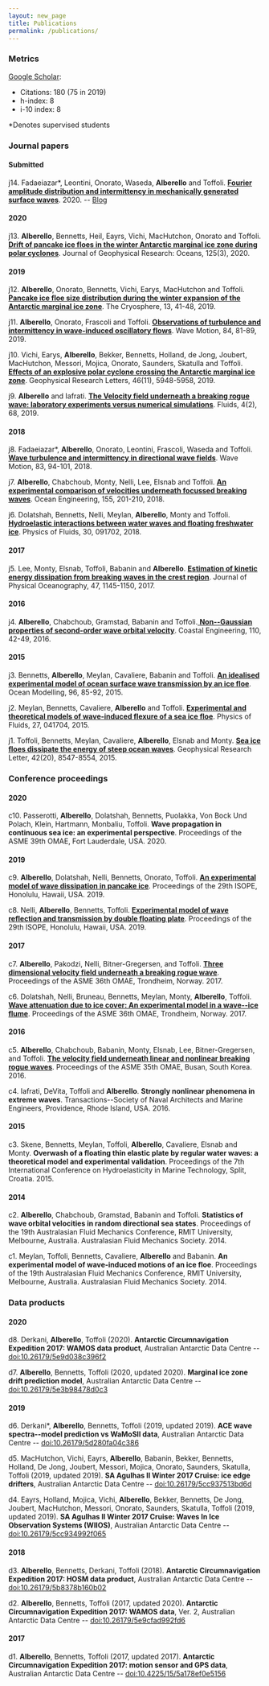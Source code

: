 ```yaml
---
layout: new_page
title: Publications
permalink: /publications/
---
```


### Metrics
[Google Scholar](https://scholar.google.com/citations?user=32bF0ZgAAAAJ&hl=en):
- Citations: 180 (75 in 2019)
- h-index: 8
- i-10 index: 8

*Denotes supervised students
### Journal papers
#### Submitted
j14. Fadaeiazar*, Leontini, Onorato, Waseda, **Alberello** and Toffoli. [__Fourier amplitude distribution and intermittency in mechanically generated surface waves__](https://arxiv.org/pdf/2003.08666.pdf). 2020. -- [Blog](https://alberto-alberello.github.io/wave-turbulence/2020/03/23/fadaeiazar2020a_arxiv.html)
#### 2020
j13. **Alberello**, Bennetts, Heil, Eayrs, Vichi, MacHutchon, Onorato and Toffoli. [__Drift of pancake ice floes in the winter Antarctic marginal ice zone during polar cyclones__](https://agupubs.onlinelibrary.wiley.com/doi/10.1029/2019JC015418). Journal of Geophysical Research: Oceans, 125(3), 2020.
#### 2019
j12. **Alberello**, Onorato, Bennetts, Vichi, Earys, MacHutchon and Toffoli. [__Pancake ice floe size distribution during the winter expansion of the Antarctic marginal ice zone__](https://doi.org/10.5194/tc-13-41-2019). The Cryosphere, 13, 41-48, 2019.

j11. **Alberello**, Onorato, Frascoli and Toffoli. [__Observations of turbulence and intermittency in wave-induced oscillatory flows__](https://doi.org/10.1016/j.wavemoti.2018.10.003). Wave Motion, 84, 81-89, 2019.

j10. Vichi, Earys, **Alberello**, Bekker, Bennetts, Holland, de Jong, Joubert, MacHutchon, Messori, Mojica, Onorato, Saunders, Skatulla and Toffoli. [__Effects of an explosive polar cyclone crossing the Antarctic marginal ice zone__](https://doi.org/10.1029/2019GL082457). Geophysical Research Letters, 46(11), 5948-5958, 2019.

j9. **Alberello** and Iafrati. [__The Velocity field underneath a breaking rogue wave: laboratory experiments versus numerical simulations__](https://doi.org/10.3390/fluids4020068). Fluids, 4(2), 68, 2019.
#### 2018
j8. Fadaeiazar*, **Alberello**, Onorato, Leontini, Frascoli, Waseda and Toffoli. [__Wave turbulence and intermittency in directional wave fields__](https://doi.org/10.1016/j.wavemoti.2018.09.002). Wave Motion, 83, 94-101, 2018.

j7. **Alberello**, Chabchoub, Monty, Nelli, Lee, Elsnab and Toffoli. [__An experimental comparison of velocities underneath focussed breaking waves__](https://doi.org/10.1016/j.oceaneng.2018.02.049). Ocean Engineering, 155, 201-210, 2018.

j6. Dolatshah, Bennetts, Nelli, Meylan, **Alberello**, Monty and Toffoli. [__Hydroelastic interactions between water waves and floating freshwater ice__](https://doi.org/10.1063/1.5050262). Physics of Fluids, 30, 091702, 2018.
#### 2017
j5. Lee, Monty, Elsnab, Toffoli, Babanin and **Alberello**. [__Estimation of kinetic energy dissipation from breaking waves in the crest region__](https://doi.org/10.1175/JPO-D-16-0273.1). Journal of Physical Oceanography, 47, 1145-1150, 2017.
#### 2016
j4. **Alberello**, Chabchoub, Gramstad, Babanin and Toffoli.[ __Non--Gaussian properties of second-order wave orbital velocity__](https://doi.org/10.1016/j.coastaleng.2016.01.001). Coastal Engineering, 110, 42-49, 2016.
#### 2015
j3. Bennetts, **Alberello**, Meylan, Cavaliere, Babanin and Toffoli. [__An idealised experimental model of ocean surface wave transmission by an ice floe__](https://doi.org/10.1016/j.ocemod.2015.03.001). Ocean Modelling, 96, 85-92, 2015.

j2. Meylan, Bennetts, Cavaliere, **Alberello** and Toffoli. [__Experimental and theoretical models of wave-induced flexure of a sea ice floe__](https://doi.org/10.1063/1.4916573). Physics of Fluids, 27, 041704, 2015.

j1. Toffoli, Bennetts, Meylan, Cavaliere, **Alberello**, Elsnab and Monty. [__Sea ice floes dissipate the energy of steep ocean waves__](https://doi.org/10.1002/2015GL065937). Geophysical Research Letter, 42(20), 8547-8554, 2015.
### Conference proceedings
#### 2020
c10. Passerotti, **Alberello**, Dolatshah, Bennetts, Puolakka, Von Bock Und Polach, Klein, Hartmann, Monbaliu, Toffoli. __Wave propagation in continuous sea ice: an experimental perspective__. Proceedings of the ASME 39th OMAE, Fort Lauderdale, USA. 2020.
#### 2019
c9. **Alberello**, Dolatshah, Nelli, Bennetts, Onorato, Toffoli. [__An experimental model of wave dissipation in pancake ice__](https://www.onepetro.org/conference-paper/ISOPE-I-19-239). Proceedings of the 29th ISOPE, Honolulu, Hawaii, USA. 2019.

c8. Nelli, **Alberello**, Bennetts, Toffoli. [__Experimental model of wave reflection and transmission by double floating plate__](https://onepetro.org/conference-paper/ISOPE-I-19-403). Proceedings of the 29th ISOPE, Honolulu, Hawaii, USA. 2019.
#### 2017
c7. **Alberello**, Pakodzi, Nelli, Bitner-Gregersen, and Toffoli. [__Three dimensional velocity field underneath a breaking rogue wave__](https://doi.org/10.1115/OMAE2017-61237). Proceedings of the ASME 36th OMAE, Trondheim, Norway. 2017.

c6. Dolatshah, Nelli, Bruneau, Bennetts, Meylan, Monty, **Alberello**, Toffoli. [__Wave attenuation due to ice cover: An experimental model in a wave--ice flume__](http://doi.org/10.1115/OMAE2017-61548). Proceedings of the ASME 36th OMAE, Trondheim, Norway. 2017.
#### 2016
c5. **Alberello**, Chabchoub, Babanin, Monty, Elsnab, Lee, Bitner-Gregersen, and Toffoli. [__The velocity field underneath linear and nonlinear breaking rogue waves__](http://doi.org/10.1115/OMAE2016-54481). Proceedings of the ASME 35th OMAE, Busan, South Korea. 2016.

c4. Iafrati, DeVita, Toffoli and **Alberello**. __Strongly nonlinear phenomena in extreme waves__. Transactions--Society of Naval Architects and Marine Engineers, Providence, Rhode Island, USA. 2016.
#### 2015
c3. Skene, Bennetts, Meylan, Toffoli, **Alberello**, Cavaliere, Elsnab and Monty. __Overwash of a floating thin elastic plate by regular water waves: a theoretical model and experimental validation__. Proceedings of the 7th International Conference on Hydroelasticity in Marine Technology, Split, Croatia. 2015.
#### 2014
c2. **Alberello**, Chabchoub, Gramstad, Babanin and Toffoli. __Statistics of wave orbital velocities in random directional sea states__. Proceedings of the 19th Australasian Fluid Mechanics Conference, RMIT University, Melbourne, Australia. Australasian Fluid Mechanics Society. 2014.

c1. Meylan, Toffoli, Bennetts, Cavaliere, **Alberello** and Babanin. __An experimental model of wave-induced motions of an ice floe__. Proceedings of the 19th Australasian Fluid Mechanics Conference, RMIT University, Melbourne, Australia. Australasian Fluid Mechanics Society. 2014.
### Data products
#### 2020
d8. Derkani, **Alberello**, Toffoli (2020). __Antarctic Circumnavigation Expedition 2017: WAMOS data product__, Australian Antarctic Data Centre -- [doi:10.26179/5e9d038c396f2](doi:10.26179/5e9d038c396f2)

d7. **Alberello**, Bennetts, Toffoli (2020, updated 2020). __Marginal ice zone drift prediction model__, Australian Antarctic Data Centre -- [doi:10.26179/5e3b98478d0c3](doi:10.26179/5e3b98478d0c3)
#### 2019
d6. Derkani*, **Alberello**, Bennetts, Toffoli (2019, updated 2019). __ACE wave spectra--model prediction vs WaMoSII data__, Australian Antarctic Data Centre -- [doi:10.26179/5d280fa04c386](doi:10.26179/5d280fa04c386)

d5. MacHutchon, Vichi, Eayrs, **Alberello**, Babanin, Bekker, Bennetts, Holland, De Jong, Joubert, Messori, Mojica, Onorato, Saunders, Skatulla, Toffoli (2019, updated 2019). __SA Agulhas II Winter 2017 Cruise: ice edge drifters__, Australian Antarctic Data Centre -- [doi:10.26179/5cc937513bd6d](doi:10.26179/5cc937513bd6d)

d4. Eayrs, Holland, Mojica, Vichi, **Alberello**, Bekker, Bennetts, De Jong, Joubert, MacHutchon, Messori, Onorato, Saunders, Skatulla, Toffoli (2019, updated 2019). __SA Agulhas II Winter 2017 Cruise: Waves In Ice Observation Systems (WIIOS)__, Australian Antarctic Data Centre -- [doi:10.26179/5cc934992f065](doi:10.26179/5cc934992f065)
#### 2018
d3. **Alberello**, Bennetts, Derkani, Toffoli (2018). __Antarctic Circumnavigation Expedition 2017: HOSM data product__, Australian Antarctic Data Centre -- [doi:10.26179/5b8378b160b02](doi:10.26179/5b8378b160b02)

d2. **Alberello**, Bennetts, Toffoli (2017, updated 2020). __Antarctic Circumnavigation Expedition 2017: WAMOS data__, Ver. 2, Australian Antarctic Data Centre -- [doi:10.26179/5e9cfad992fd6](doi:10.26179/5e9cfad992fd6)
#### 2017

d1. **Alberello**, Bennetts, Toffoli (2017, updated 2017). __Antarctic Circumnavigation Expedition 2017: motion sensor and GPS data__, Australian Antarctic Data Centre -- [doi:10.4225/15/5a178ef0e5156](doi:10.4225/15/5a178ef0e5156)
